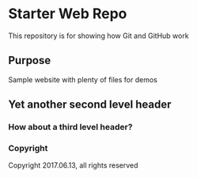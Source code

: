 # Starter Web Repo

This repository is for showing how Git and GitHub work

## Purpose

Sample website with plenty of files for demos

## Yet another second level header

### How about a third level header?

### Copyright

Copyright 2017.06.13, all rights reserved
